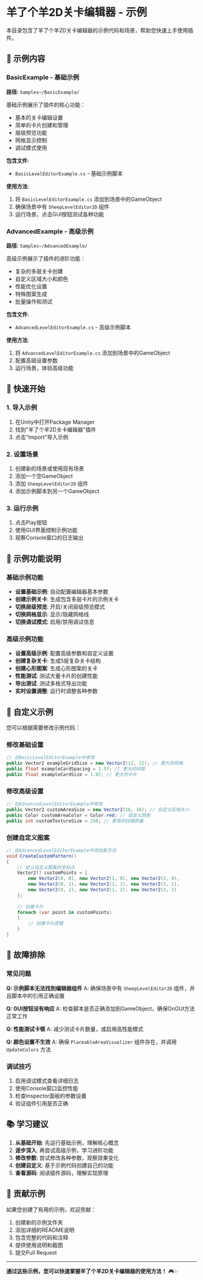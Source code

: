 # 羊了个羊2D关卡编辑器 - 示例

本目录包含了羊了个羊2D关卡编辑器的示例代码和场景，帮助您快速上手使用插件。

## 📁 示例内容

### BasicExample - 基础示例
**路径**: `Samples~/BasicExample/`

基础示例展示了插件的核心功能：
- 基本的关卡编辑设置
- 简单的卡片创建和管理
- 层级预览功能
- 网格显示控制
- 调试模式使用

**包含文件**:
- `BasicLevelEditorExample.cs` - 基础示例脚本

**使用方法**:
1. 将 `BasicLevelEditorExample.cs` 添加到场景中的GameObject
2. 确保场景中有 `SheepLevelEditor2D` 组件
3. 运行场景，点击GUI按钮测试各种功能

### AdvancedExample - 高级示例
**路径**: `Samples~/AdvancedExample/`

高级示例展示了插件的进阶功能：
- 复杂的多层关卡创建
- 自定义区域大小和颜色
- 性能优化设置
- 特殊图案生成
- 批量操作和测试

**包含文件**:
- `AdvancedLevelEditorExample.cs` - 高级示例脚本

**使用方法**:
1. 将 `AdvancedLevelEditorExample.cs` 添加到场景中的GameObject
2. 配置高级设置参数
3. 运行场景，体验高级功能

## 🚀 快速开始

### 1. 导入示例
1. 在Unity中打开Package Manager
2. 找到"羊了个羊2D关卡编辑器"插件
3. 点击"Import"导入示例

### 2. 设置场景
1. 创建新的场景或使用现有场景
2. 添加一个空GameObject
3. 添加 `SheepLevelEditor2D` 组件
4. 添加示例脚本到另一个GameObject

### 3. 运行示例
1. 点击Play按钮
2. 使用GUI界面控制示例功能
3. 观察Console窗口的日志输出

## 📝 示例功能说明

### 基础示例功能
- **设置基础示例**: 自动配置编辑器基本参数
- **创建示例关卡**: 生成包含多层卡片的示例关卡
- **切换层级预览**: 开启/关闭层级预览模式
- **切换网格显示**: 显示/隐藏网格线
- **切换调试模式**: 启用/禁用调试信息

### 高级示例功能
- **设置高级示例**: 配置高级参数和自定义设置
- **创建复杂关卡**: 生成5层复杂关卡结构
- **创建心形图案**: 生成心形图案的关卡
- **性能测试**: 测试大量卡片的创建性能
- **导出测试**: 测试多格式导出功能
- **实时设置调整**: 运行时调整各种参数

## 🔧 自定义示例

您可以根据需要修改示例代码：

### 修改基础设置
```csharp
// 在BasicLevelEditorExample中修改
public Vector2 exampleGridSize = new Vector2(12, 12); // 更大的网格
public float exampleCardSpacing = 1.5f; // 更大的间距
public float exampleCardSize = 1.0f; // 更大的卡片
```

### 修改高级设置
```csharp
// 在AdvancedLevelEditorExample中修改
public Vector2 customAreaSize = new Vector2(16, 16); // 自定义区域大小
public Color customAreaColor = Color.red; // 自定义颜色
public int customTextureSize = 256; // 更高的纹理质量
```

### 创建自定义图案
```csharp
// 在AdvancedLevelEditorExample中添加新方法
void CreateCustomPattern()
{
    // 定义自定义图案的坐标点
    Vector2[] customPoints = {
        new Vector2(0, 0), new Vector2(1, 0), new Vector2(2, 0),
        new Vector2(0, 1), new Vector2(1, 1), new Vector2(2, 1),
        new Vector2(0, 2), new Vector2(1, 2), new Vector2(2, 2)
    };
    
    // 创建卡片
    foreach (var point in customPoints)
    {
        // 创建卡片逻辑
    }
}
```

## 🐛 故障排除

### 常见问题

**Q: 示例脚本无法找到编辑器组件**
A: 确保场景中有 `SheepLevelEditor2D` 组件，并且脚本中的引用正确设置

**Q: GUI按钮没有响应**
A: 检查脚本是否正确添加到GameObject，确保OnGUI方法正常工作

**Q: 性能测试卡顿**
A: 减少测试卡片数量，或启用高性能模式

**Q: 颜色设置不生效**
A: 确保 `PlaceableAreaVisualizer` 组件存在，并调用 `UpdateColors` 方法

### 调试技巧
1. 启用调试模式查看详细日志
2. 使用Console窗口监控性能
3. 检查Inspector面板的参数设置
4. 验证组件引用是否正确

## 📚 学习建议

1. **从基础开始**: 先运行基础示例，理解核心概念
2. **逐步深入**: 再尝试高级示例，学习进阶功能
3. **修改参数**: 尝试修改各种参数，观察效果变化
4. **创建自定义**: 基于示例代码创建自己的功能
5. **查看源码**: 阅读插件源码，理解实现原理

## 🤝 贡献示例

如果您创建了有用的示例，欢迎贡献：

1. 创建新的示例文件夹
2. 添加详细的README说明
3. 包含完整的代码和注释
4. 提供使用说明和截图
5. 提交Pull Request

---

**通过这些示例，您可以快速掌握羊了个羊2D关卡编辑器的使用方法！** 🎮✨ 